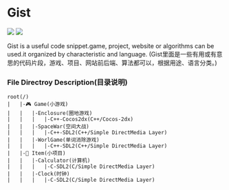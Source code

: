 # Gist
![](https://img.shields.io/badge/license-GNU-blue.svg)
![](https://img.shields.io/badge/language-All-green.svg)

Gist is a useful code snippet.game, project, website or algorithms can be used.it organized by characteristic and language.
(Gist里面是一些有用或有意思的代码片段，游戏、项目、网站前后端、算法都可以，根据用途、语言分类。)

### File Directroy Description(目录说明)
```
root(/)
|	|-🎮 Game(小游戏)
|	|	|-Enclosure(圈地游戏)
|	|	|	|-C++-Cocos2dx(C++/Cocos-2dx)
|	|	|-SpaceWar(空间大战)
|	|	|	|-C++-SDL2(C++/Simple DirectMedia Layer)
|	|	|-WorlGame(单词消除游戏)
|	|	|	|-C++-SDL2(C++/Simple DirectMedia Layer)
|	|-🍺 Item(小项目)
|	|	|-Calculator(计算机)
|	|	|	|-C-SDL2(C/Simple DirectMedia Layer)
|	|	|-Clock(时钟)
|	|	|	|-C-SDL2(C/Simple DirectMedia Layer)
```